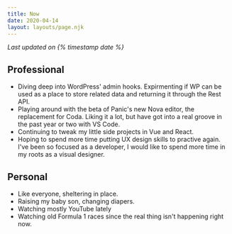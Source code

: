 ```yaml
---
title: Now
date: 2020-04-14
layout: layouts/page.njk
---
```

*Last updated on {% timestamp date %}*

## Professional
- Diving deep into WordPress' admin hooks. Expirmenting if WP can be used as a place to store related data and returning it through the Rest API.
- Playing around with the beta of Panic's new Nova editor, the replacement for Coda. Liking it a lot, but have got into a real groove in the past year or two with VS Code.
- Continuing to tweak my little side projects in Vue and React.
- Hoping to spend more time putting UX design skills to practive again. I've been so focused as a developer, I would like to spend more time in my roots as a visual designer.

## Personal
- Like everyone, sheltering in place.
- Raising my baby son, changing diapers.
- Watching mostly YouTube lately
- Watching old Formula 1 races since the real thing isn't happening right now.

